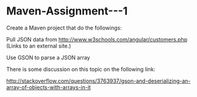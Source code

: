 # Maven-Assignment---1

Create a Maven project that do the followings:

Pull JSON data from http://www.w3schools.com/angular/customers.php (Links to an external site.)

Use GSON to parse a JSON array

 

There is some discussion on this topic on the following link:

http://stackoverflow.com/questions/3763937/gson-and-deserializing-an-array-of-objects-with-arrays-in-it
